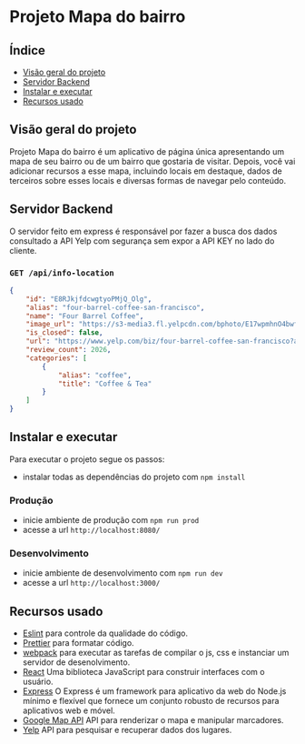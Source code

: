 # Projeto Mapa do bairro

## Índice

-   [Visão geral do projeto](#visão-geral-do-projeto)
-   [Servidor Backend](#servidor-backend)
-   [Instalar e executar](#instalar-e-executar)
-   [Recursos usado](#recursos-usado)

## Visão geral do projeto

Projeto Mapa do bairro é um aplicativo de página única apresentando um mapa de seu bairro ou de um bairro que gostaria de visitar. Depois, você vai adicionar recursos a esse mapa, incluindo locais em destaque, dados de terceiros sobre esses locais e diversas formas de navegar pelo conteúdo.

## Servidor Backend

O servidor feito em express é responsável por fazer a busca dos dados consultado a API Yelp com segurança sem expor a API KEY no lado do cliente.

### `GET /api/info-location`

```json
{
    "id": "E8RJkjfdcwgtyoPMjQ_Olg",
    "alias": "four-barrel-coffee-san-francisco",
    "name": "Four Barrel Coffee",
    "image_url": "https://s3-media3.fl.yelpcdn.com/bphoto/E17wpmhnO4bwfT_MVgaIJw/o.jpg",
    "is_closed": false,
    "url": "https://www.yelp.com/biz/four-barrel-coffee-san-francisco?adjust_creative=SievNtXqfMhXBryNjcG8Iw&utm_campaign=yelp_api_v3&utm_medium=api_v3_business_search&utm_source=SievNtXqfMhXBryNjcG8Iw",
    "review_count": 2026,
    "categories": [
        {
            "alias": "coffee",
            "title": "Coffee & Tea"
        }
    ]
}
```

## Instalar e executar

Para executar o projeto segue os passos:

-   instalar todas as dependências do projeto com `npm install`

### Produção

-   inicie ambiente de produção com `npm run prod`
-   acesse a url `http://localhost:8080/`

### Desenvolvimento

-   inicie ambiente de desenvolvimento com `npm run dev`
-   acesse a url `http://localhost:3000/`

## Recursos usado

-   [Eslint](https://eslint.org/) para controle da qualidade do código.
-   [Prettier](https://prettier.io/) para formatar código.
-   [webpack](https://webpack.js.org/) para executar as tarefas de compilar o js, css e instanciar um servidor de desenolvimento.
-   [React](https://reactjs.org/) Uma biblioteca JavaScript para construir interfaces com o usuário.
-   [Express](https://expressjs.com/pt-br/) O Express é um framework para aplicativo da web do Node.js mínimo e flexível que fornece um conjunto robusto de recursos para aplicativos web e móvel.
-   [Google Map API](https://cloud.google.com/maps-platform/?hl=pt-BR) API para renderizar o mapa e manipular marcadores.
-   [Yelp](https://www.yelp.com/developers) API para pesquisar e recuperar dados dos lugares.
